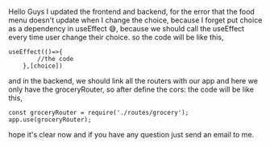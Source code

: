 Hello Guys I updated the frontend and backend,
for the error that the food menu doesn't update when I change the choice, because I forget put choice as a dependency in useEffect :sweat_smile:, because we should call the useEffect every time user change their choice.
so the code will be like this,
```
useEffect(()=>{
        //the code
    },[choice])
```

and in the backend, we should link all the routers with our app and here we only have the groceryRouter, so after define the cors:
the code will be like this,
```
const groceryRouter = require('./routes/grocery');
app.use(groceryRouter);
```

hope it's clear now and if you have any question just send an email to me.